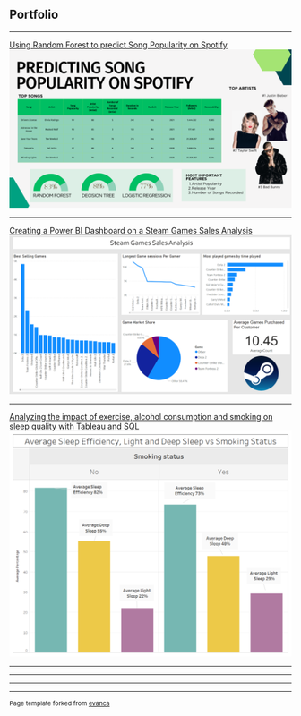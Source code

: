 ## Portfolio

---

[Using Random Forest to predict Song Popularity on Spotify](/Capstone_page.md)
<img src="images/Presentation Dashboard.png"/>

---

[Creating a Power BI Dashboard on a Steam Games Sales Analysis](/)
<img src="images/SteamDashP1.png"/>

---

[Analyzing the impact of exercise, alcohol consumption and smoking on sleep quality with Tableau and SQL](/Sleep_Study_page.md)
<img src="images/Smoking Dashboard1.png"/>

---




---



---




---
<p style="font-size:11px">Page template forked from <a href="https://github.com/evanca/quick-portfolio">evanca</a></p>
<!-- Remove above link if you don't want to attibute -->
